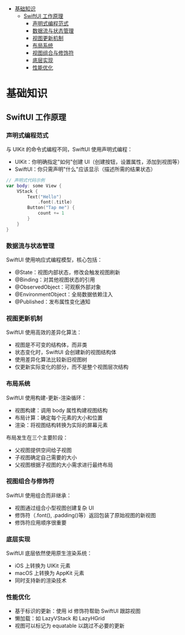 <!-- @import "[TOC]" {cmd="toc" depthFrom=1 depthTo=6 orderedList=false} -->

<!-- code_chunk_output -->

- [基础知识](#基础知识)
  - [SwiftUI 工作原理](#swiftui-工作原理)
    - [声明式编程范式](#声明式编程范式)
    - [数据流与状态管理](#数据流与状态管理)
    - [视图更新机制](#视图更新机制)
    - [布局系统](#布局系统)
    - [视图组合与修饰符](#视图组合与修饰符)
    - [底层实现](#底层实现)
    - [性能优化](#性能优化)

<!-- /code_chunk_output -->

# 基础知识

## SwiftUI 工作原理

### 声明式编程范式

与 UIKit 的命令式编程不同，SwiftUI 使用声明式编程：

- UIKit：你明确指定"如何"创建 UI（创建按钮，设置属性，添加到视图等）
- SwiftUI：你只需声明"什么"应该显示（描述所需的结果状态）

```swift
// 声明式代码示例
var body: some View {
    VStack {
        Text("Hello")
            .font(.title)
        Button("Tap me") {
            count += 1
        }
    }
}
```

### 数据流与状态管理

SwiftUI 使用响应式编程模型，核心包括：

- @State：视图内部状态，修改会触发视图刷新
- @Binding：对其他视图状态的引用
- @ObservedObject：可观察外部对象
- @EnvironmentObject：全局数据依赖注入
- @Published：发布属性变化通知

### 视图更新机制

SwiftUI 使用高效的差异化算法：

- 视图是不可变的结构体，而非类
- 状态变化时，SwiftUI 会创建新的视图结构体
- 使用差异化算法比较新旧视图树
- 仅更新实际变化的部分，而不是整个视图层次结构

### 布局系统

SwiftUI 使用构建-更新-渲染循环：

- 视图构建：调用 body 属性构建视图结构
- 布局计算：确定每个元素的大小和位置
- 渲染：将视图结构转换为实际的屏幕元素

布局发生在三个主要阶段：

- 父视图提供空间给子视图
- 子视图确定自己需要的大小
- 父视图根据子视图的大小需求进行最终布局

### 视图组合与修饰符

SwiftUI 使用组合而非继承：

- 视图通过组合小型视图创建复杂 UI
- 修饰符（.font(), .padding()等）返回包装了原始视图的新视图
- 修饰符应用顺序很重要

### 底层实现

SwiftUI 底层依然使用原生渲染系统：

- iOS 上转换为 UIKit 元素
- macOS 上转换为 AppKit 元素
- 同时支持新的渲染技术

### 性能优化

- 基于标识的更新：使用 id 修饰符帮助 SwiftUI 跟踪视图
- 懒加载：如 LazyVStack 和 LazyHGrid
- 视图可以标记为 equatable 以跳过不必要的更新
